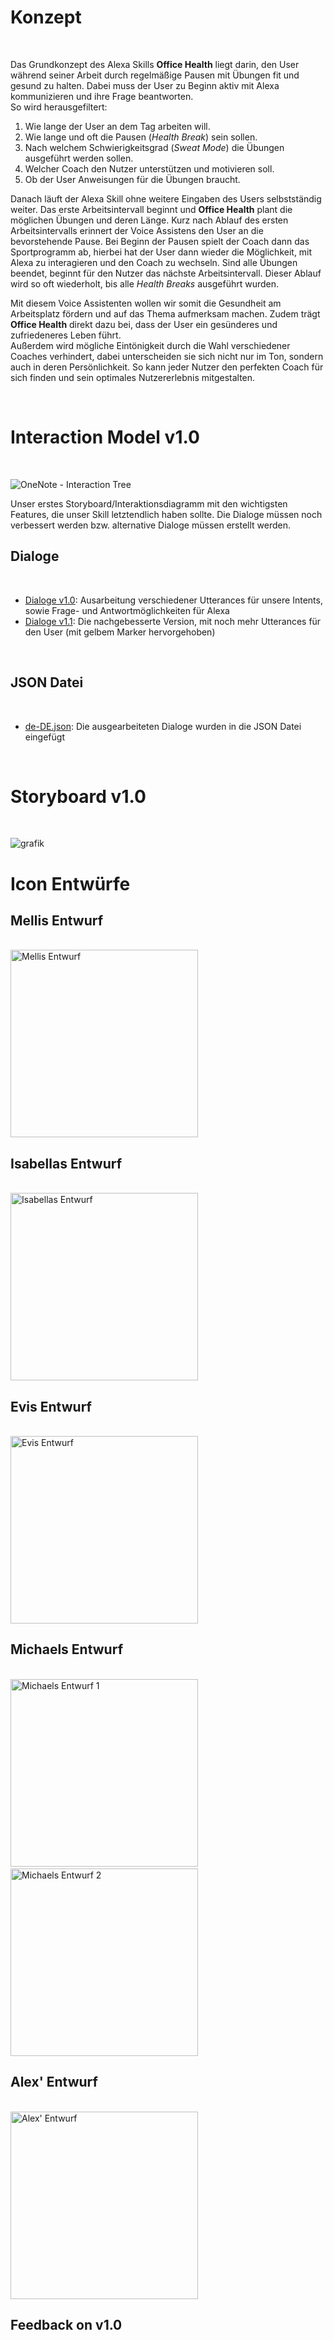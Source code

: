 # Konzept
<br>

Das Grundkonzept des Alexa Skills **Office Health** liegt darin, den User während seiner Arbeit durch regelmäßige Pausen mit Übungen fit und gesund zu halten. 
Dabei muss der User zu Beginn aktiv mit Alexa kommunizieren und ihre Frage beantworten. <br> 
So wird herausgefiltert:
1. Wie lange der User an dem Tag arbeiten will.
2. Wie lange und oft die Pausen (_Health Break_) sein sollen.
3. Nach welchem Schwierigkeitsgrad (_Sweat Mode_) die Übungen ausgeführt werden sollen.
4. Welcher Coach den Nutzer unterstützen und motivieren soll.
5. Ob der User Anweisungen für die Übungen braucht.

Danach läuft der Alexa Skill ohne weitere Eingaben des Users selbstständig weiter. Das erste Arbeitsintervall beginnt und **Office Health** plant die möglichen Übungen und deren Länge. Kurz nach Ablauf des ersten Arbeitsintervalls erinnert der Voice Assistens den User an die bevorstehende Pause. Bei Beginn der Pausen spielt der Coach dann das Sportprogramm ab, hierbei hat der User dann wieder die Möglichkeit, mit Alexa zu interagieren und den Coach zu wechseln. Sind alle Übungen beendet, beginnt für den Nutzer das nächste Arbeitsintervall. 
Dieser Ablauf wird so oft wiederholt, bis alle _Health Breaks_ ausgeführt wurden.

Mit diesem Voice Assistenten wollen wir somit die Gesundheit am Arbeitsplatz fördern und auf das Thema aufmerksam machen. Zudem trägt **Office Health** direkt dazu bei, dass der User ein gesünderes und zufriedeneres Leben führt. <br>
Außerdem wird mögliche Eintönigkeit durch die Wahl verschiedener Coaches verhindert, dabei unterscheiden sie sich nicht nur im Ton, sondern auch in deren Persönlichkeit. So kann jeder Nutzer den perfekten Coach für sich finden und sein optimales Nutzererlebnis mitgestalten.

<br>

# Interaction Model v1.0
<br>

![OneNote - Interaction Tree](https://user-images.githubusercontent.com/85286401/140991067-5d3e37f2-a5d4-403c-a432-7f9d8a4014c3.png)

Unser erstes Storyboard/Interaktionsdiagramm mit den wichtigsten Features, die unser Skill letztendlich haben sollte. Die Dialoge müssen noch verbessert werden bzw. alternative Dialoge müssen erstellt werden.
<br>

## Dialoge
<br>

* [Dialoge v1.0](https://github.com/ID-Start-Winter21/start-team-10/files/7546741/Dialoge.docx): Ausarbeitung verschiedener Utterances für unsere Intents, sowie Frage- und Antwortmöglichkeiten für Alexa
* [Dialoge v1.1](https://github.com/ID-Start-Winter21/start-team-10/files/7547151/Dialoge.docx): Die nachgebesserte Version, mit noch mehr Utterances für den User (mit gelbem Marker hervorgehoben)
<br>

## JSON Datei
<br>

* [de-DE.json](https://github.com/ID-Start-Winter21/start-team-10/blob/1a402ba96cf6a6602306bb8fadcdd4b306b8a630/office-health-files/interactionModels/custom/de-DE.json): Die ausgearbeiteten Dialoge wurden in die JSON Datei eingefügt
<br>

# Storyboard v1.0 
<br>

![grafik](https://user-images.githubusercontent.com/91656704/141814253-a17764b5-cdca-4bcb-b2a0-650c0d3d7524.png)
<br>

# Icon Entwürfe

## Mellis Entwurf
<br>

<img src="https://user-images.githubusercontent.com/91656527/141678837-84edbd0a-307e-461b-a9b9-4e0cb2d64e09.png" alt="Mellis Entwurf" height="300"/>

## Isabellas Entwurf
<br>

<img src="https://user-images.githubusercontent.com/91656704/142195212-dba97790-a5f3-4dea-bf3e-e634fea1f9ce.png" alt="Isabellas Entwurf" height="300"/>

## Evis Entwurf
<br>

<img src="https://user-images.githubusercontent.com/91656447/142302385-096dab91-8098-4d5e-a304-edd15f7b8ab3.png" alt="Evis Entwurf" height="300"/>

## Michaels Entwurf
<br>

<img src="https://user-images.githubusercontent.com/85286401/142408912-fec01782-1bdc-413f-9c3b-ffe73ea0d424.png" alt="Michaels Entwurf 1" height="300"/>
&nbsp;
<img src="https://user-images.githubusercontent.com/85286401/142408644-303735da-79b6-4f4a-abcf-ba5a3461e0c9.png" alt="Michaels Entwurf 2" height="300"/>

## Alex' Entwurf
<br>
<img src="https://user-images.githubusercontent.com/23060293/142495659-bd7983e9-59d1-433a-92b6-4d66410c2b6a.png" alt="Alex' Entwurf" height="300"/>

<br>

## Feedback on v1.0